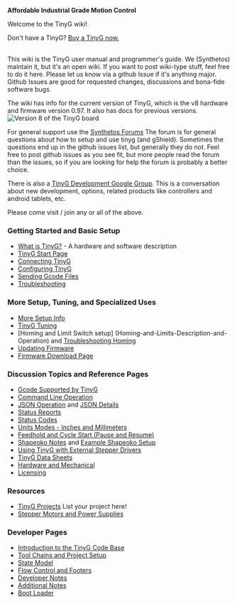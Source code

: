 **Affordable Industrial Grade Motion Control**

Welcome to the TinyG wiki!

<div da
<noscript>Don't have a TinyG?  <a href="https://synthetos.myshopify.com/cart/341591135:1" target="_blank">Buy a TinyG now.</a></noscript>
<p>
<br>
This wiki is the TinyG user manual and programmer's guide. We (Synthetos) maintain it, but it's an open wiki. If you want to post wiki-type stuff, feel free to do it here. Please let us know via a github Issue if it's anything major. Github Issues are good for requested changes, discussions and bona-fide software bugs.

The wiki has info for the current version of TinyG, which is the v8 hardware and firmware version 0.97. It also has docs for previous versions.
![Version 8 of the TinyG board](http://farm4.staticflickr.com/3719/12692585715_ca174304c0_b.jpg)

For general support use the [Synthetos Forums](https://www.synthetos.com/forum/tinyg/)
The forum is for general questions about how to setup and use tinyg (and gShield). Sometimes the questions end up in the github issues list, but generally they do not. Feel free to post github issues as you see fit, but more people read the forum than the issues, so if you are looking for help the forum is probably a better choice.

There is also a [TinyG Development Google Group](https://groups.google.com/forum/?hl=en&fromgroups#!forum/devTinyG). This is a conversation about new development, options, related products like controllers and android tablets, etc.

Please come visit / join any or all of the above.

### Getting Started and Basic Setup
* [What is TinyG?](What-is-TinyG) -  A hardware and software description
* [TinyG Start Page](TinyG-Start)
* [Connecting TinyG](Connecting-TinyG)
* [Configuring TinyG](TinyG-Configuration)
* [Sending Gcode Files](TinyG-Sending-Files)
* [Troubleshooting](Troubleshooting)

### More Setup, Tuning, and Specialized Uses
* [More Setup Info](Initial-Setup)
* [TinyG Tuning](TinyG-Tuning)
* [Homing and Limit Switch setup] (Homing-and-Limits-Description-and-Operation) and [Troubleshooting Homing](Homing-and-Limits-Setup-and-Troubleshooting)
* [Updating Firmware](https://github.com/synthetos/TinyG/wiki/TinyG-Updating-Firmware)
* [Firmware Download Page](http://synthetos.github.io/)

### Discussion Topics and Reference Pages
* [Gcode Supported by TinyG](Gcode-Support)
* [Command Line Operation](TinyG-Command-Line)
* [JSON Operation](JSON-Operation) and [JSON Details](JSON-Details)
* [Status Reports](Status-Reports)
* [Status Codes](TinyG-Status-Codes)
* [Units Modes - Inches and Millimeters](Inch-and-Millimeter-Units-Mode)
* [Feedhold and Cycle Start (Pause and Resume)](TinyG-Feedhold-and-Resume)
* [Shapeoko Notes](TinyG-Shapeoko-Notes) and [Example Shapeoko Setup](TinyG-Shapeoko-Setup)
* [Using TinyG with External Stepper Drivers](TinyG-Using-External-Drivers)
* [TinyG Data Sheets](https://github.com/synthetos/TinyG/wiki/Data-Sheets)
* [Hardware and Mechanical](TinyG-Hardware-Information)
* [Licensing](TinyG-Licensing)

### Resources
* [TinyG Projects](TinyG-Projects) List your project here!
* [Stepper Motors and Power Supplies](Stepper-Motors-and-Power-Supplies)

### Developer Pages
* [Introduction to the TinyG Code Base](Introduction-to-the-TinyG-Code-Base)
* [Tool Chains and Project Setup](Tool-Chains-and-Project-Setup)
* [State Model](TinyG-State-Model)
* [Flow Control and Footers](Flow-Control-and-Footers)
* [Developer Notes](TinyG-Developer-Notes)
* [Additional Notes](Additional-Notes)
* [Boot Loader](TinyG-Boot-Loader)
